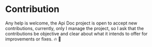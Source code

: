 # Contribution

Any help is welcome, the Api Doc project is open to accept new contributions, currently, only I manage the project, so I ask that the contributions be objective and clear about what it intends to offer for improvements or fixes. :fire: :hammer:


